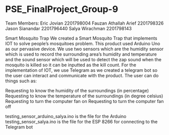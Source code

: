 # PSE_FinalProject_Group-9

Team Members:
Eric Jovian		 	          2201798004
Fauzan Athallah Arief 	  2201798326
Jason Sianandar		        2201796440
Salya Wirachman 		      2201798143

Smart Mosquito Trap
We created a Smart Mosquito Trap that implements IOT to solve people’s mosquitoes problem. This product used Arduino Uno as our pervasive device.
We use two sensors which are the humidity sensor which is used to record the surrounding area’s humidity and temperature and the sound sensor which will be used to detect 
the zap sound when the mosquito is killed so it can be inputted as the kill count. For the implementation of IOT, we use Telegram as we created a telegram bot so the user 
can interact and communicate with the product. The user can do things such as:

Requesting to know the humidity of the surroundings (in percentage)
Requesting to know the temperature of the surroundings (in degree celsius)
Requesting to turn the computer fan on
Requesting to turn the computer fan off

testing_sensor_arduino_salya.ino is the file for the Arduino
testing_sensor_salya.ino is the file for the ESP 8266 for connecting to the Telegram bot


